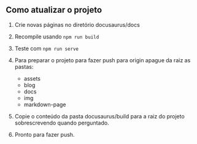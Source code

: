 ## Como atualizar o projeto
1. Crie novas páginas no diretório docusaurus/docs

2. Recompile usando ```npm run build```

4. Teste com ```npm run serve```

3. Para preparar o projeto para fazer push para origin apague da raiz as pastas:
   - assets
   - blog
   - docs
   - img
   - markdown-page

4. Copie o conteúdo da pasta docusaurus/build para a raiz do projeto sobrescrevendo quando perguntado.

5. Pronto para fazer push.
